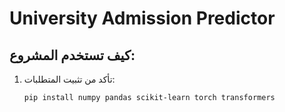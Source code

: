 # University Admission Predictor

## كيف تستخدم المشروع:
1. تأكد من تثبيت المتطلبات:
   ```bash
   pip install numpy pandas scikit-learn torch transformers
